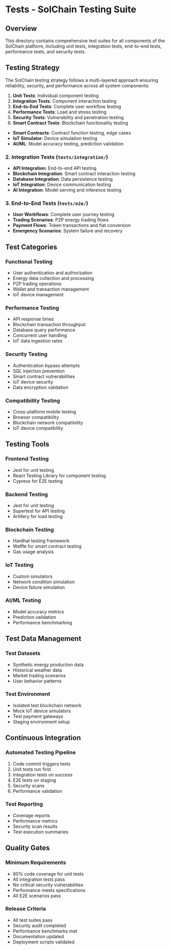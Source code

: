 # Tests - SolChain Testing Suite

## Overview
This directory contains comprehensive test suites for all components of the SolChain platform, including unit tests, integration tests, end-to-end tests, performance tests, and security tests.

## Testing Strategy
The SolChain testing strategy follows a multi-layered approach ensuring reliability, security, and performance across all system components:

1. **Unit Tests**: Individual component testing
2. **Integration Tests**: Component interaction testing
3. **End-to-End Tests**: Complete user workflow testing
4. **Performance Tests**: Load and stress testing
5. **Security Tests**: Vulnerability and penetration testing
6. **Smart Contract Tests**: Blockchain functionality testing
- **Smart Contracts**: Contract function testing, edge cases
- **IoT Simulator**: Device simulation testing
- **AI/ML**: Model accuracy testing, prediction validation

### 2. Integration Tests (`tests/integration/`)
- **API Integration**: End-to-end API testing
- **Blockchain Integration**: Smart contract interaction testing
- **Database Integration**: Data persistence testing
- **IoT Integration**: Device communication testing
- **AI Integration**: Model serving and inference testing

### 3. End-to-End Tests (`tests/e2e/`)
- **User Workflows**: Complete user journey testing
- **Trading Scenarios**: P2P energy trading flows
- **Payment Flows**: Token transactions and fiat conversion
- **Emergency Scenarios**: System failure and recovery

## Test Categories

### Functional Testing
- User authentication and authorization
- Energy data collection and processing
- P2P trading operations
- Wallet and transaction management
- IoT device management

### Performance Testing
- API response times
- Blockchain transaction throughput
- Database query performance
- Concurrent user handling
- IoT data ingestion rates

### Security Testing
- Authentication bypass attempts
- SQL injection prevention
- Smart contract vulnerabilities
- IoT device security
- Data encryption validation

### Compatibility Testing
- Cross-platform mobile testing
- Browser compatibility
- Blockchain network compatibility
- IoT device compatibility

## Testing Tools

### Frontend Testing
- Jest for unit testing
- React Testing Library for component testing
- Cypress for E2E testing

### Backend Testing
- Jest for unit testing
- Supertest for API testing
- Artillery for load testing

### Blockchain Testing
- Hardhat testing framework
- Waffle for smart contract testing
- Gas usage analysis

### IoT Testing
- Custom simulators
- Network condition simulation
- Device failure simulation

### AI/ML Testing
- Model accuracy metrics
- Prediction validation
- Performance benchmarking

## Test Data Management

### Test Datasets
- Synthetic energy production data
- Historical weather data
- Market trading scenarios
- User behavior patterns

### Test Environment
- Isolated test blockchain network
- Mock IoT device simulators
- Test payment gateways
- Staging environment setup

## Continuous Integration

### Automated Testing Pipeline
1. Code commit triggers tests
2. Unit tests run first
3. Integration tests on success
4. E2E tests on staging
5. Security scans
6. Performance validation

### Test Reporting
- Coverage reports
- Performance metrics
- Security scan results
- Test execution summaries

## Quality Gates

### Minimum Requirements
- 80% code coverage for unit tests
- All integration tests pass
- No critical security vulnerabilities
- Performance meets specifications
- All E2E scenarios pass

### Release Criteria
- All test suites pass
- Security audit completed
- Performance benchmarks met
- Documentation updated
- Deployment scripts validated
